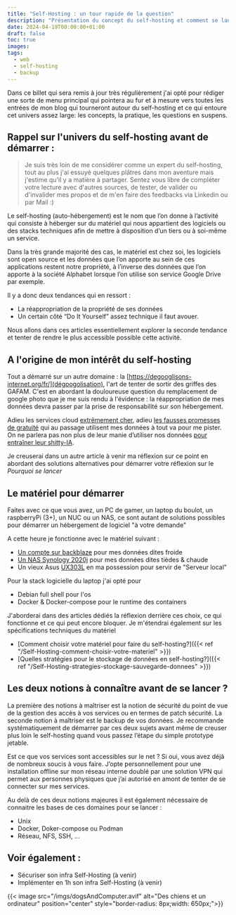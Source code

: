```yaml
---
title: "Self-Hosting : un tour rapide de la question"
description: "Présentation du concept du self-hosting et comment se lancer"
date: 2024-04-19T00:00:00+01:00
draft: false
toc: true
images:
tags:
  - web
  - self-hosting
  - backup
---
```


Dans ce billet qui sera remis à jour très régulièrement j'ai opté pour rédiger une sorte de menu principal qui pointera au fur et à mesure vers toutes les entrées de mon blog qui tourneront autour du self-hosting et ce qui entoure cet univers assez large: les concepts, la pratique, les questions en suspens.

## Rappel sur l'univers du self-hosting avant de démarrer :

> Je suis très loin de me considérer comme un expert du self-hosting, tout au plus j'ai essuyé quelques plâtres dans mon aventure mais j'estime qu'il y a matière à partager. Sentez vous libre de compléter votre lecture avec d'autres sources, de tester, de valider ou d'invalider mes propos et de m'en faire des feedbacks via Linkedin ou par Mail :)

Le self-hosting (auto-hébergement) est le nom que l’on donne à l’activité qui consiste à héberger sur du matériel qui nous appartient des logiciels ou des stacks techniques afin de mettre à disposition d’un tiers ou à soi-même un service. 

Dans la très grande majorité des cas, le matériel est chez soi, les logiciels sont open source et les données que l’on apporte au sein de ces applications restent notre propriété, à l’inverse des données que l’on apporte à la société Alphabet lorsque l’on utilise son service Google Drive par exemple.

Il y a donc deux tendances qui en ressort : 
 - La réappropriation de la propriété de ses données
 - Un certain côté “Do It Yourself” assez technique il faut avouer.

Nous allons dans ces articles essentiellement explorer la seconde tendance et tenter de rendre le plus accessible possible cette activité.

## A l'origine de mon intérêt du self-hosting

Tout a démarré sur un autre domaine : la [https://degooglisons-internet.org/fr/](dégoogolisation), l'art de tenter de sortir des griffes des GAFAM. C'est en abordant la douloureuse question du remplacement de google photo que je me suis rendu à l'évidence : la réappropriation de mes données devra passer par la prise de responsabilité sur son hébergement.

Adieu les services cloud [extrêmement cher](https://www.backblaze.com/cloud-storage/pricing), adieu [les fausses promesses de gratuité](https://www.cnet.com/tech/services-and-software/google-photos-unlimited-free-storage-is-gone-heres-how-to-get-more-space/) qui au passage utilisent mes données à tout va pour me pister. On ne parlera pas non plus de leur manie d’utiliser nos données [pour entraîner leur shitty-IA](https://searx.be/search?q=annonce+utiliser+vos+donn%C3%A9es+pour+entrainer+leur+ia).

Je creuserai dans un autre article à venir ma réflexion sur ce point en abordant des solutions alternatives pour démarrer votre réflexion sur le *Pourquoi se lancer*

## Le matériel pour démarrer

Faites avec ce que vous avez, un PC de gamer, un laptop du boulot, un raspberryPi (3+), un NUC ou un NAS, ce sont autant de solutions possibles pour démarrer un hébergement de logiciel "à votre demande"

A cette heure je fonctionne avec le matériel suivant :
 - [Un compte sur backblaze](https://www.backblaze.com/cloud-storage) pour mes données dites froide
 - [Un NAS Synology 2020j](https://www.synology.com/fr-fr/company/news/article/DS220j) pour mes données dites tièdes & chaude
 - Un vieux Asus [UX303L](https://searx.be/search?q=UX303L&categories=general&language=fr) en ma possession pour servir de "Serveur local"

Pour la stack logicielle du laptop j'ai opté pour
 - Debian full shell pour l'os
 - Docker & Docker-compose pour le runtime des containers

J'aborderai dans des articles dédiés la réflexion derrière ces choix, ce qui fonctionne et ce qui peut encore bloquer. Je m'étendrai également sur les spécifications techniques du matériel
 - [Comment choisir votre matériel pour faire du self-hosting?]({{< ref "/Self-Hosting-comment-choisir-votre-materiel" >}})
 - [Quelles stratégies pour le stockage de données en self-hosting?]({{< ref "/Self-Hosting-strategies-stockage-sauvegarde-donnees" >}})

## Les deux notions à connaître avant de se lancer ?

La première des notions à maîtriser est la notion de sécurité du point de vue de la gestion des accès à vos services ou en termes de patch sécurité. La seconde notion à maîtriser est le backup de vos données. Je recommande systématiquement de démarrer par ces deux sujets avant même de creuser plus loin le self-hosting quand vous passez l’étape du simple prototype jetable.

Est ce que vos services sont accessibles sur le net ? Si oui, vous avez déjà de nombreux soucis à vous faire. J’opte personnellement pour une installation offline sur mon réseau interne doublé par une solution VPN qui permet aux personnes physiques que j’ai autorisé en amont de tenter de se connecter sur mes services.

Au delà de ces deux notions majeures il est également nécessaire de connaitre les bases de ces domaines pour se lancer : 
 - Unix
 - Docker, Doker-compose ou Podman
 - Réseau, NFS, SSH, ...

## Voir également : 
 - Sécuriser son infra Self-Hosting (à venir)
 - Implémenter en 1h son infra Self-Hosting (à venir)

{{< image src="/imgs/dogsAndComputer.avif" alt="Des chiens et un ordinateur" position="center" style="border-radius: 8px;width: 650px;">}}
